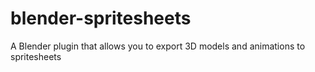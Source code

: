 # blender-spritesheets
A Blender plugin that allows you to export 3D models and animations to spritesheets

